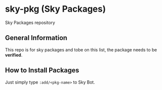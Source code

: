 # sky-pkg (Sky Packages)
Sky Packages repository

## General Information
This repo is for sky packages and tobe on this list, the package needs to be **verified**.

## How to Install Packages
Just simply type `:add/<pkg-name>` to Sky Bot.
